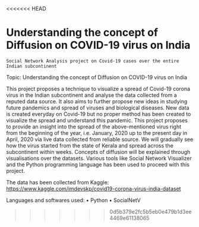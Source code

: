 <<<<<<< HEAD
# Understanding the concept of Diffusion on COVID-19 virus on India
	Social Network Analysis project on Covid-19 cases over the entire Indian subcontinent

Topic: Understanding the concept of Diffusion on COVID-19 virus on India

This project proposes a technique to visualize a spread of Covid-19 corona virus in the Indian subcontinent and analyse the data collected from a reputed data source. It also aims to further propose new ideas in studying future pandemics and spread of viruses and biological diseases.
New data is created everyday on Covid-19 but no proper method has been created to visualize the spread and understand this pandemic. This project proposes to provide an insight into the spread of the above-mentioned virus right from the beginning of the year, i.e. January, 2020 up to the present day in April, 2020 via live data collected from reliable source.
We will gradually see how the virus started from the state of Kerala and spread across the subcontinent within weeks. Concepts of diffusion will be explained through visualisations over the datasets. Various tools like Social Network Visualizer and the Python programming language has been used to proceed with this project.

The data has been collected from Kaggle: https://www.kaggle.com/imdevskp/covid19-corona-virus-india-dataset

Languages and softwares used:
• Python
• SocialNetV
>>>>>>> 0d5b379e2fc5b5eb0e479b1d3ee4469e61138065